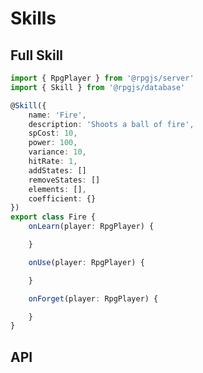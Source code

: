 # Skills

<Partial page="prerequisites-data" />

## Full Skill

```ts
import { RpgPlayer } from '@rpgjs/server'
import { Skill } from '@rpgjs/database'

@Skill({  
    name: 'Fire',
    description: 'Shoots a ball of fire',
    spCost: 10,
    power: 100,
    variance: 10,
    hitRate: 1,
    addStates: []
    removeStates: []
    elements: [],
    coefficient: {}
})
export class Fire {
    onLearn(player: RpgPlayer) {

    }

    onUse(player: RpgPlayer) {

    }

    onForget(player: RpgPlayer) {

    }
}
```

## API 

<ApiContent page="Skill" />